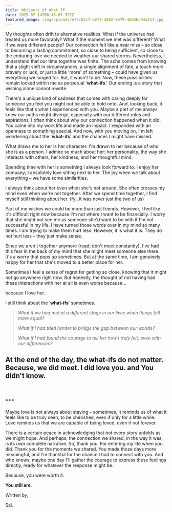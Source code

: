```yaml
---
title: Whispers of What If
date: 2025-07-14T08:48:07.597Z
featured_image: /img/uploads/e77c62c7-6e73-4d82-8e79-4862bc04af53.jpg
---
```

My thoughts often drift to alternative realities. What if the universe had treated us more favorably? What if the moment we met was different? What if we were different people? Our connection felt like a near miss – so close to becoming a lasting commitment, so close to being sufficient, so close to the enduring love we needed to weather our shared storms. Nevertheless, I understand that our time together was finite. The ache comes from knowing that a slight shift in circumstances, a single alignment of fate, a touch more bravery or luck, or just a little 'more' of something – could have given us everything we longed for. But, it wasn't to be. Now, these possibilities remain locked within me as perpetual '**what-ifs**.' Our ending is a story that wishing alone cannot rewrite.

There's a unique kind of sadness that comes with caring deeply for someone you feel you might not be able to hold onto. And, looking back, it feels like that's what I experienced with you. Maybe a part of me always knew our paths might diverge, especially with our different roles and aspirations. I often think about why our connection happened when it did. You came into my work life and made an impact. I responded with an openness to something special. And now, with you moving on, I'm left wondering about the '**what-ifs**' and the chances I might have missed.

What draws me to her is her character. I'm drawn to her because of who she is as a person. I admire so much about her: her personality, the way she interacts with others, her kindness, and her thoughtful mind.

Spending time with her is something I always look forward to. I enjoy her company; I absolutely love sitting next to her. The joy when we talk about everything – we have some similarities.

I always think about her even when she's not around. She often crosses my mind even when we're not together. After we spend time together, I find myself still thinking about her. (fyi, it was never just the two of us)

Part of me wishes we could be more than just friends. However, I feel like it's difficult right now because I'm not where I want to be financially. I worry that she might not see me as someone she'd want to be with if I'm not successful in my life. I have turned those words over in my mind so many times. I am trying to make them hurt less. However, it is what it is. They do not hurt less – they just make sense.

Since we aren't together anymore (read: don't meet constantly), I've had this fear in the back of my mind that she might meet someone else there. It's a worry that pops up sometimes. But at the same time, I am genuinely happy for her that she's moved to a better place for her.

Sometimes I feel a sense of regret for getting so close, knowing that it might not go anywhere right now. But honestly, the thought of not having had these interactions with her at all is even worse because... 

because I love her.

I still think about the ‘**what-ifs**’ sometimes.

> *What if we had met at a different stage in our lives when things felt more equal?* 
>
> *What if I had tried harder to bridge the gap between our worlds?* 
>
> *What if I had found the courage to tell her how I truly felt, even with our differences?*

<!--StartFragment-->

## <span class="highlight">**At the end of the day, the what-ifs do not matter. Because, we did meet. I did love you. and You didn't know.**</span>

<!--EndFragment-->

# ﻿**...**

Maybe love is not always about staying – sometimes, it reminds us of what it feels like to be truly seen, to be cherished, even if only for a little while. Love reminds us that we are capable of being loved, even if not forever.

There is a certain peace in acknowledging that not every story unfolds as we might hope. And perhaps, the connection we shared, in the way it was, is its own complete narrative. So, thank you. For entering my life when you did. Thank you for the moments we shared. You made those days more meaningful, and I'm thankful for the chance I had to connect with you. And who knows, maybe one day I'll gather the courage to express these feelings directly, ready for whatever the response might be. 

Because,  you were worth it. 

**You still are**.

Written by,

S﻿al.

![]()